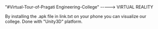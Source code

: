 "#Virtual-Tour-of-Pragati Engineering-College" -----> VIRTUAL REALITY
 
 By installing the .apk file in link.txt on your phone you can visualize our college. 
 Done with "Unity3D" platform. 
